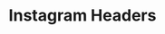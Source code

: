 ---
ee_id_thing: na
site: na
type: na
inv_num: 2022-016
add_credit:
url: 2022-016
title: Instagram Headers
year: '2022'
display_year: '2022'
medium: Instagram Headers
dims: 'Variable. '
pitch: 'Open Are.na channel for common (and uncommon) Instagram headers. '
ps:
live_url: https://www.are.na/cory-arcangel/instagram-headers
youtube:
https://github.com/coryarcangel/alu:
imgs:
subheading:
download:
commission:
related:
layout: things-i-made
---